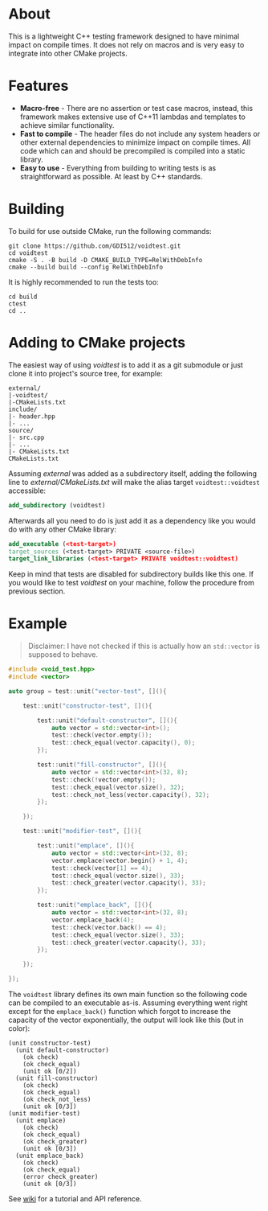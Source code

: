 # About
This is a lightweight C++ testing framework designed to have minimal impact on compile times. It does not rely on macros and is very easy to integrate into other CMake projects.

# Features
* **Macro-free** - There are no assertion or test case macros, instead, this framework makes extensive use of C++11 lambdas and templates to achieve similar functionality.
* **Fast to compile** - The header files do not include any system headers or other external dependencies to minimize impact on compile times. All code which can and should be precompiled is compiled into a static library.
* **Easy to use** - Everything from building to writing tests is as straightforward as possible. At least by C++ standards.

# Building
To build for use outside CMake, run the following commands:

    git clone https://github.com/GDI512/voidtest.git
    cd voidtest
    cmake -S . -B build -D CMAKE_BUILD_TYPE=RelWithDebInfo
    cmake --build build --config RelWithDebInfo

It is highly recommended to run the tests too:

    cd build
    ctest
    cd ..

# Adding to CMake projects
The easiest way of using *voidtest* is to add it as a git submodule or just clone it into project's source tree, for example:

    external/
    |-voidtest/
    |-CMakeLists.txt
    include/
    |- header.hpp
    |- ...
    source/
    |- src.cpp
    |- ...
    |- CMakeLists.txt
    CMakeLists.txt

Assuming *external* was added as a subdirectory itself, adding the following line to *external/CMakeLists.txt* will make the alias target `voidtest::voidtest` accessible:

```cmake
add_subdirectory (voidtest)
```

Afterwards all you need to do is just add it as a dependency like you would do with any other CMake library:

```cmake
add_executable (<test-target>)
target_sources (<test-target> PRIVATE <source-file>)
target_link_libraries (<test-target> PRIVATE voidtest::voidtest)
```

Keep in mind that tests are disabled for subdirectory builds like this one. If you would like to test *voidtest* on your machine, follow the procedure from previous section.

# Example
> Disclaimer: I have not checked if this is actually how an `std::vector` is supposed to behave.

```c++
#include <void_test.hpp>
#include <vector>

auto group = test::unit("vector-test", [](){

    test::unit("constructor-test", [](){

        test::unit("default-constructor", [](){
            auto vector = std::vector<int>();
            test::check(vector.empty());
            test::check_equal(vector.capacity(), 0);
        });

        test::unit("fill-constructor", [](){
            auto vector = std::vector<int>(32, 8);
            test::check(!vector.empty());
            test::check_equal(vector.size(), 32);
            test::check_not_less(vector.capacity(), 32);
        });

    });

    test::unit("modifier-test", [](){

        test::unit("emplace", [](){
            auto vector = std::vector<int>(32, 8);
            vector.emplace(vector.begin() + 1, 4);
            test::check(vector[1] == 4);
            test::check_equal(vector.size(), 33);
            test::check_greater(vector.capacity(), 33);
        });

        test::unit("emplace_back", [](){
            auto vector = std::vector<int>(32, 8);
            vector.emplace_back(4);
            test::check(vector.back() == 4);
            test::check_equal(vector.size(), 33);
            test::check_greater(vector.capacity(), 33);
        });

    });

});

```

The `voidtest` library defines its own main function so the following code can be compiled to an executable as-is. Assuming everything went right except for the `emplace_back()` function which forgot to increase the capacity of the vector exponentially, the output will look like this (but in color):

    (unit constructor-test)
      (unit default-constructor)
        (ok check)
        (ok check_equal)
        (unit ok [0/2])
      (unit fill-constructor)
        (ok check)
        (ok check_equal)
        (ok check_not_less)
        (unit ok [0/3])
    (unit modifier-test)
      (unit emplace)
        (ok check)
        (ok check_equal)
        (ok check_greater)
        (unit ok [0/3])
      (unit emplace_back)
        (ok check)
        (ok check_equal)
        (error check_greater)
        (unit ok [0/3])

See [wiki](https://github.com/GDI512/voidtest/wiki) for a tutorial and API reference.

